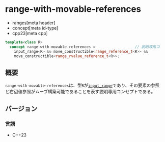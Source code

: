 # range-with-movable-references
* ranges[meta header]
* concept[meta id-type]
* cpp23[meta cpp]

```cpp
template<class R>
  concept range-with-movable-references =                  // 説明専用コンセプト
    input_range<R> && move_constructible<range_reference_t<R>> &&
    move_constructible<range_rvalue_reference_t<R>>;
```

## 概要
`range-with-movable-references`は、型`R`が[`input_range`](input_range.md)であり、その要素の参照と右辺値参照がムーブ構築可能であることを表す説明専用コンセプトである。

## バージョン
### 言語
- C++23
